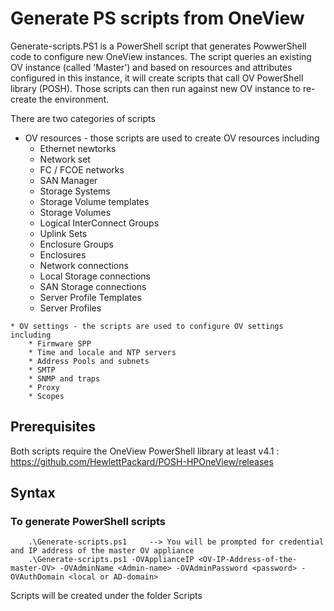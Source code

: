 # Generate PS scripts from OneView

Generate-scripts.PS1 is a PowerShell script that generates PowwerShell code to configure new OneView instances. The script queries an existing OV instance (called 'Master') and based on resources and attributes configured in this instance, it will create scripts that call OV PowerShell library (POSH). Those scripts can then run against new OV instance to re-create the environment. 

There are two categories of scripts

   * OV resources - those scripts are used to create OV resources including
        * Ethernet newtorks
        * Network set
        * FC / FCOE networks
        * SAN Manager
        * Storage Systems
        * Storage Volume templates
        * Storage Volumes
        * Logical InterConnect Groups
        * Uplink Sets
        * Enclosure Groups
        * Enclosures
        * Network connections
        * Local Storage connections
        * SAN Storage connections
        * Server Profile Templates
        * Server Profiles

    * OV settings - the scripts are used to configure OV settings including  
        * Firmware SPP
        * Time and locale and NTP servers
        * Address Pools and subnets
        * SMTP
        * SNMP and traps
        * Proxy
        * Scopes



## Prerequisites
Both scripts require the OneView PowerShell library at least v4.1 : https://github.com/HewlettPackard/POSH-HPOneView/releases


## Syntax

### To generate PowerShell scripts

```
    .\Generate-scripts.ps1     --> You will be prompted for credential and IP address of the master OV appliance
    .\Generate-scripts.ps1 -OVApplianceIP <OV-IP-Address-of-the-master-OV> -OVAdminName <Admin-name> -OVAdminPassword <password> -OVAuthDomain <local or AD-domain>

```
Scripts will be created under the folder Scripts